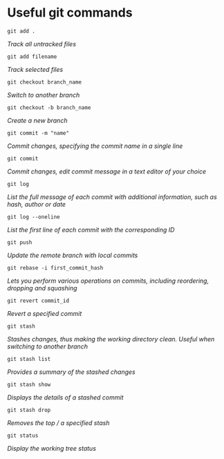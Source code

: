 # Useful git commands

```
git add .
```
_Track all untracked files_

```
git add filename
```
_Track selected files_

```
git checkout branch_name
```
_Switch to another branch_

```
git checkout -b branch_name
```
_Create a new branch_

```
git commit -m "name"
```
_Commit changes, specifying the commit name in a single line_

```
git commit
```
_Commit changes, edit commit message in a text editor of your choice_

```
git log
```
_List the full message of each commit with additional information, such as hash, author or date_

```
git log --oneline
```
_List the first line of each commit with the corresponding ID_

```
git push
```
_Update the remote branch with local commits_

```
git rebase -i first_commit_hash
```
_Lets you perform various operations on commits, including reordering, dropping and squashing_

```
git revert commit_id
```
_Revert a specified commit_

```
git stash
```
_Stashes changes, thus making the working directory clean. Useful when switching to another branch_

```
git stash list
```
_Provides a summary of the stashed changes_

```
git stash show
```
_Displays the details of a stashed commit_

```
git stash drop
```
_Removes the top / a specified stash_

```
git status
```
_Display the working tree status_
